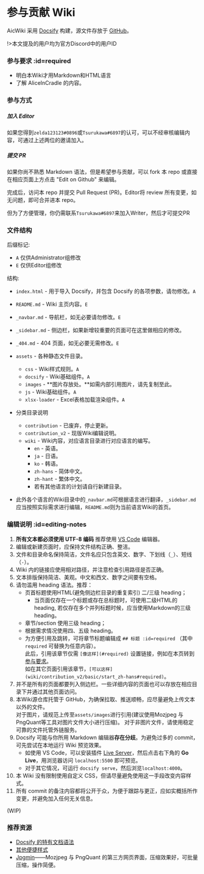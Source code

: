 # 参与贡献 Wiki

AicWiki 采用 [Docsify](https://docsify.js.org) 构建，源文件存放于 [GitHub](https://github.com/AliceInCradle-Community/Wiki)。

!>本文提及的用户均为官方Discord中的用户ID

### 参与要求 :id=required

- 明白本Wiki才用Markdown和HTML语言
- 了解 AliceInCradle 的内容。

### 参与方式

##### 加入 Editor

如果您得到`zelda123123#0896`或`Tsurukawa#6897`的认可，可以不经审核编辑内容，可通过上述两位的邀请加入。

##### 提交 PR

如果你尚不熟悉 Markdown 语法，但是希望参与贡献，可以 fork 本 repo 或直接在相应页面上方点击 "Edit on Github" 来编辑。

完成后，访问本 repo 并提交 Pull Request (PR)。Editor将 review 所有变更，如无问题，即可合并进本 repo。

但为了方便管理，你仍需联系`Tsurukawa#6897`来加入Writer，然后才可提交PR


### 文件结构

后缀标记:

- `A` 仅供Administrator组修改
- `E` 仅供Editor组修改

结构:

- `index.html` - 用于导入 Docsify，并包含 Docsify 的各项参数，请勿修改。`A`
- `README.md` - Wiki 主页内容。`E`
- `_navbar.md` - 导航栏，如无必要请勿修改。`E`
- `_sidebar.md` - 侧边栏，如果新增较重要的页面可在这里做相应的修改。
- `_404.md` - 404 页面，如无必要无需修改。`E`
- `assets` - 各种静态文件目录。
  - `css` - Wiki样式规则。`A`
  - `docsify` - Wiki基础组件。`A`
  - `images` - **图片存放处。**如需内部引用图片，请先复制至此。
  - `js` - Wiki基础组件。`A`
  - `xlsx-loader` - Excel表格加载渲染组件。`A`
- 分类目录说明
  - `contribution` - 已废弃，停止更新。
  - `contribution_v2` - 现版Wiki编辑说明。
  - `wiki` - Wiki内容，对应语言目录进行对应语言的编写。
    + `en` - 英语。
    + `ja` - 日语。
    + `ko` - 韩语。
    + `zh-hans` - 简体中文。
    + `zh-hant` - 繁体中文。
    + 若有其他语言的计划请自行新建目录。

  

- 此外各个语言的Wiki目录中的`_navbar.md`可根据语言进行翻译，`_sidebar.md`应当按照实际需求进行编辑，`README.md`则为当前语言Wiki的首页。

### 编辑说明 :id=editing-notes

1. **所有文本都必须使用 UTF-8 编码** 推荐使用 [VS Code](https://code.visualstudio.com/) 编辑器。
2. 编辑或新建页面时，应保持文件结构正确、整洁。
3. 文件和目录命名保持简洁，文件名应只包含英文、数字、下划线（`_`）、短线（`-`）。
4. Wiki 内的链接应使用相对路径，并注意检查引用路径是否正确。
5. 文本排版保持简洁、美观。中文和西文、数字之间要有空格。
6. 请勿滥用 heading 语法。推荐：
   - 页首标题使用HTML(避免侧边栏目录的重复索引) 二/三级 heading；
     + 当页面仅存在一个标题或存在总标题时，可使用二级HTML的heading, 若仅存在多个并列标题时候，应当使用Markdown的三级heading。
   - 章节/section 使用三级 heading；
   - 根据需求情况使用四、五级 heading。
   - 为方便引用及跳转，可将章节标题编辑成 `## 标题 :id=required` （其中 `required` 可替换为任意内容）。  
   此后，引用该章节仅需 `[像这样](#required)` 设置链接，例如在本页转到[参与要求](#required)。  
   如在其它页面引用该章节，`[可以这样](wiki/contribution_v2/basic/start_zh-hans#required)`。
7. 并不是所有的页面都要列入侧边栏。一些详细内容的页面也可以存放在相应目录下并通过其他页面访问。
8. 本Wiki源仓库托管于 GitHub，为确保拉取、推送顺畅，应尽量避免上传文本以外的文件。  
  对于图片，请规范上传至`assets/images`进行引用(建议使用Mozjpeg 与 PngQuant等工具对图片文件大小进行压缩)。
  对于非图片文件，请使用稳定可靠的文件托管外链服务。
9. Docsify 可能与你所用 Markdown 编辑器**存在分歧**。为避免过多的 commit，可先尝试在本地运行 Wiki 预览效果。
   - 如使用 VS Code，可以安装插件 [Live Server](https://marketplace.visualstudio.com/items?itemName=ritwickdey.LiveServer)，然后点击右下角的 **Go Live**，用浏览器访问 `localhost:5500` 即可预览。  
   - 对于其它情况，可运行 `docsify serve`，然后浏览`localhost:4000`。
10. 本 Wiki 没有限制使用自定义 CSS，但请尽量避免使用这一手段改变内容样式。<br>
12. 所有 commit 的备注内容都将公开于众，为便于跟踪与更正，应如实概括所作变更，并避免加入任何无关信息。

(WIP)

### 推荐资源

* [Docsify 的特有文档语法](https://docsify.js.org/#/helpers)
* [其他便捷样式](contribution_v2/stylesheet/others_zh-hans)
* [Jpgmin](https://jpgmin.cn)——Mozjpeg 与 PngQuant 的第三方网页界面，压缩效果好，可批量压缩，操作简便。
